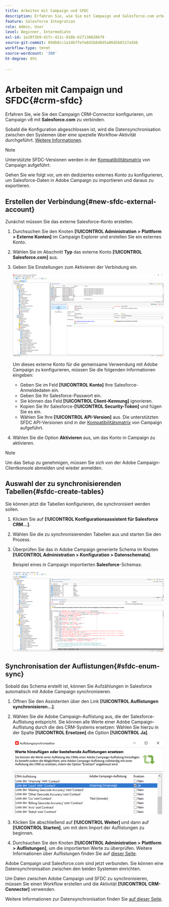 ```yaml
---
title: Arbeiten mit Campaign und SFDC
description: Erfahren Sie, wie Sie mit Campaign und Salesforce.com arbeiten können
feature: Salesforce Integration
role: Admin, User
level: Beginner, Intermediate
exl-id: 1e20f3b9-d1fc-411c-810b-6271360286f9
source-git-commit: 09db0cc1a14bffefe8d1b8d0d5a06d5b6517a5bb
workflow-type: tm+mt
source-wordcount: '380'
ht-degree: 95%

---
```


# Arbeiten mit Campaign und SFDC{#crm-sfdc}

Erfahren Sie, wie Sie den Campaign CRM-Connector konfigurieren, um Campaign v8 mit **Salesforce.com** zu verbinden.

Sobald die Konfiguration abgeschlossen ist, wird die Datensynchronisation zwischen den Systemen über eine spezielle Workflow-Aktivität durchgeführt. [Weitere Informationen](crm-data-sync.md).

>[!NOTE]
>
>Unterstützte SFDC-Versionen werden in der [Kompatibilitätsmatrix](../start/compatibility-matrix.md) von Campaign aufgeführt.

Gehen Sie wie folgt vor, um ein dediziertes externes Konto zu konfigurieren, um Salesforce-Daten in Adobe Campaign zu importieren und daraus zu exportieren.

## Erstellen der Verbindung{#new-sfdc-external-account}

Zunächst müssen Sie das externe Salesforce-Konto erstellen.

1. Durchsuchen Sie den Knoten **[!UICONTROL Administration > Plattform > Externe Konten]** im Campaign Explorer und erstellen Sie ein externes Konto.
1. Wählen Sie im Abschnitt **Typ** das externe Konto **[!UICONTROL Salesforce.com]** aus.
1. Geben Sie Einstellungen zum Aktivieren der Verbindung ein.

   ![](assets/sfdc-external-account.png)

   Um dieses externe Konto für die gemeinsame Verwendung mit Adobe Campaign zu konfigurieren, müssen Sie die folgenden Informationen eingeben:

   * Geben Sie im Feld **[!UICONTROL Konto]** Ihre Salesforce-Anmeldedaten ein.
   * Geben Sie Ihr Salesforce-Passwort ein.
   * Sie können das Feld **[!UICONTROL Client-Kennung]** ignorieren.
   * Kopien Sie Ihr Salesforce-**[!UICONTROL Security-Token]** und fügen Sie es ein.
   * Wählen Sie Ihre **[!UICONTROL API-Version]** aus. Die unterstützten SFDC API-Versionen sind in der [Kompatibilitätsmatrix](../start/compatibility-matrix.md) von Campaign aufgeführt.

1. Wählen Sie die Option **Aktivieren** aus, um das Konto in Campaign zu aktivieren.

>[!NOTE]
>
>Um das Setup zu genehmigen, müssen Sie sich von der Adobe Campaign-Clientkonsole abmelden und wieder anmelden.

## Auswahl der zu synchronisierenden Tabellen{#sfdc-create-tables}

Sie können jetzt die Tabellen konfigurieren, die synchronisiert werden sollen.

1. Klicken Sie auf **[!UICONTROL Konfigurationsassistent für Salesforce CRM...]**.
1. Wählen Sie die zu synchronisierenden Tabellen aus und starten Sie den Prozess.
1. Überprüfen Sie das in Adobe Campaign generierte Schema im Knoten **[!UICONTROL Administration > Konfiguration > Datenschemata]**.

   Beispiel eines in Campaign importierten **Salesforce**-Schemas:

   ![](assets/sfdc-schemas.png)

## Synchronisation der Auflistungen{#sfdc-enum-sync}

Sobald das Schema erstellt ist, können Sie Aufzählungen in Salesforce automatisch mit Adobe Campaign synchronisieren.

1. Öffnen Sie den Assistenten über den Link **[!UICONTROL Auflistungen synchronisieren...]**.
1. Wählen Sie die Adobe Campaign-Auflistung aus, die der Salesforce-Auflistung entspricht.
Sie können alle Werte einer Adobe Campaign-Auflistung durch die des CRM-Systems ersetzen: Wählen Sie hierzu in der Spalte **[!UICONTROL Ersetzen]** die Option **[!UICONTROL Ja]**.

   ![](assets/sfdc-enum.png)

1. Klicken Sie abschließend auf **[!UICONTROL Weiter]** und dann auf **[!UICONTROL Starten]**, um mit dem Import der Auflistungen zu beginnen.

1. Durchsuchen Sie den Knoten **[!UICONTROL Administration > Plattform > Auflistungen]**, um die importierten Werte zu überprüfen. Weitere Informationen über Auflistungen finden Sie auf [dieser Seite](../config/ui-settings.md#enumerations).

Adobe Campaign und Salesforce.com sind jetzt verbunden. Sie können eine Datensynchronisation zwischen den beiden Systemen einrichten.

Um Daten zwischen Adobe Campaign und SFDC zu synchronisieren, müssen Sie einen Workflow erstellen und die Aktivität **[!UICONTROL CRM-Connector]** verwenden.

Weitere Informationen zur Datensynchronisation finden Sie [auf dieser Seite](crm-data-sync.md).
